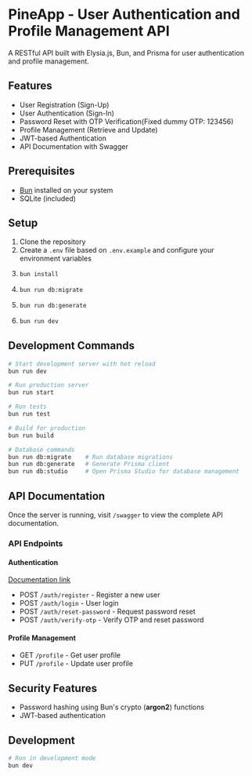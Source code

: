 # PineApp - User Authentication and Profile Management API

A RESTful API built with Elysia.js, Bun, and Prisma for user authentication and profile management.

## Features

- User Registration (Sign-Up)
- User Authentication (Sign-In)
- Password Reset with OTP Verification(Fixed dummy OTP: 123456)
- Profile Management (Retrieve and Update)
- JWT-based Authentication
- API Documentation with Swagger

## Prerequisites

- [Bun](https://bun.sh) installed on your system
- SQLite (included)

## Setup

1. Clone the repository
2. Create a `.env` file based on `.env.example` and configure your environment variables
3. ```bash
   bun install
   ```
4. ```bash
   bun run db:migrate
   ```
5. ```bash
   bun run db:generate
   ```
6. ```bash
   bun run dev
   ```

## Development Commands

```bash
# Start development server with hot reload
bun run dev

# Run production server
bun run start

# Run tests
bun run test

# Build for production
bun run build

# Database commands
bun run db:migrate    # Run database migrations
bun run db:generate   # Generate Prisma client
bun run db:studio     # Open Prisma Studio for database management
```

## API Documentation

Once the server is running, visit `/swagger` to view the complete API documentation.

### API Endpoints

#### Authentication
[Documentation link](https://pineapp-3wo2.onrender.com/swagger) 
- POST `/auth/register` - Register a new user
- POST `/auth/login` - User login
- POST `/auth/reset-password` - Request password reset
- POST `/auth/verify-otp` - Verify OTP and reset password

#### Profile Management
- GET `/profile` - Get user profile
- PUT `/profile` - Update user profile

## Security Features  

- Password hashing using Bun's crypto (**argon2**) functions  
- JWT-based authentication  
 
## Development

```bash
# Run in development mode
bun dev
```

